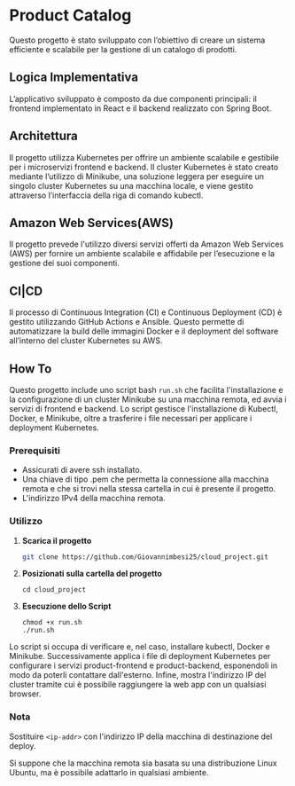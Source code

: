 # Product Catalog
Questo progetto è stato sviluppato con l’obiettivo di creare un sistema efficiente e scalabile per la gestione di un catalogo di prodotti.

## Logica Implementativa
L’applicativo sviluppato è composto da due componenti principali: il frontend implementato in React e il backend
realizzato con Spring Boot. 

## Architettura

Il progetto utilizza Kubernetes per offrire un ambiente scalabile e gestibile per i microservizi frontend e backend. Il cluster Kubernetes è stato creato mediante l’utilizzo di Minikube, una soluzione leggera per eseguire un singolo cluster Kubernetes su una macchina locale, e viene gestito attraverso l’interfaccia della riga di comando kubectl. 

## Amazon Web Services(AWS)

Il progetto prevede l'utilizzo diversi servizi offerti da Amazon Web Services (AWS) per fornire un ambiente scalabile e affidabile per l’esecuzione e la gestione dei suoi componenti. 


## CI|CD

Il processo di Continuous Integration (CI) e Continuous Deployment (CD) è gestito utilizzando GitHub Actions e Ansible. Questo permette di automatizzare la build delle immagini Docker e il deployment del software all’interno del cluster Kubernetes su AWS.


## How To

Questo progetto include uno script bash `run.sh` che facilita l'installazione e la configurazione di un cluster Minikube su una macchina remota, ed avvia i servizi di frontend e backend. Lo script gestisce l'installazione di Kubectl, Docker, e Minikube, oltre a trasferire i file necessari per applicare i deployment Kubernetes.

### Prerequisiti

- Assicurati di avere ssh installato.
- Una chiave di tipo .pem che permetta la connessione alla macchina remota e che si trovi nella stessa cartella in cui è presente il progetto.
- L'indirizzo IPv4 della macchina remota.

### Utilizzo

1. **Scarica il progetto**

   ```sh
   git clone https://github.com/Giovannimbesi25/cloud_project.git
   ```

2. **Posizionati sulla cartella del progetto**
   ```
   cd cloud_project
   ```

2. **Esecuzione dello Script**

   ```
   chmod +x run.sh
   ./run.sh
   ```

Lo script si occupa di verificare e, nel caso, installare kubectl, Docker e Minikube. Successivamente applica i file di deployment Kubernetes per configurare i servizi product-frontend e product-backend, esponendoli in modo da poterli contattare dall'esterno. Infine, mostra l'indirizzo IP del cluster tramite cui è possibile raggiungere la web app con un qualsiasi browser.

### Nota 
Sostituire `<ip-addr>` con l'indirizzo IP della macchina di destinazione del deploy.

Si suppone che la macchina remota sia basata su una distribuzione Linux Ubuntu, ma è possibile adattarlo in qualsiasi ambiente.